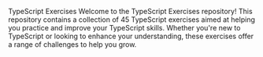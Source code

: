 TypeScript Exercises
Welcome to the TypeScript Exercises repository! This repository contains a collection of 45 TypeScript exercises aimed at helping you practice and improve your TypeScript skills. Whether you're new to TypeScript or looking to enhance your understanding, these exercises offer a range of challenges to help you grow.
